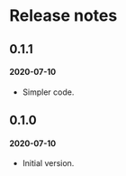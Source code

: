 # Release notes

## 0.1.1
#### 2020-07-10

* Simpler code.

## 0.1.0
#### 2020-07-10

* Initial version.
